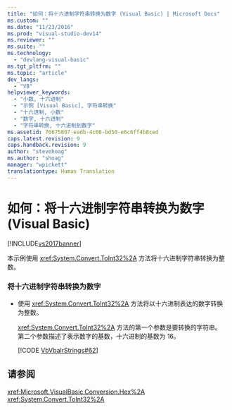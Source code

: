 ```yaml
---
title: "如何：将十六进制字符串转换为数字 (Visual Basic) | Microsoft Docs"
ms.custom: ""
ms.date: "11/23/2016"
ms.prod: "visual-studio-dev14"
ms.reviewer: ""
ms.suite: ""
ms.technology: 
  - "devlang-visual-basic"
ms.tgt_pltfrm: ""
ms.topic: "article"
dev_langs: 
  - "VB"
helpviewer_keywords: 
  - "小数, 十六进制"
  - "示例 [Visual Basic], 字符串转换"
  - "十六进制, 小数"
  - "数字, 十六进制"
  - "字符串转换, 十六进制到数字"
ms.assetid: 76675807-eadb-4c08-bd50-e6c6ff4b8ced
caps.latest.revision: 9
caps.handback.revision: 9
author: "stevehoag"
ms.author: "shoag"
manager: "wpickett"
translationtype: Human Translation
---
```

# 如何：将十六进制字符串转换为数字 (Visual Basic)
[!INCLUDE[vs2017banner](../../../../csharp/includes/vs2017banner.md)]

本示例使用 <xref:System.Convert.ToInt32%2A> 方法将十六进制字符串转换为整数。  
  
### 将十六进制字符串转换为数字  
  
-   使用 <xref:System.Convert.ToInt32%2A> 方法将以十六进制表达的数字转换为整数。  
  
     <xref:System.Convert.ToInt32%2A> 方法的第一个参数是要转换的字符串。  第二个参数描述了表示数字的基数，十六进制的基数为 16。  
  
     [!CODE [VbVbalrStrings#62](../CodeSnippet/VS_Snippets_VBCSharp/VbVbalrStrings#62)]  
  
## 请参阅  
 <xref:Microsoft.VisualBasic.Conversion.Hex%2A>   
 <xref:System.Convert.ToInt32%2A>